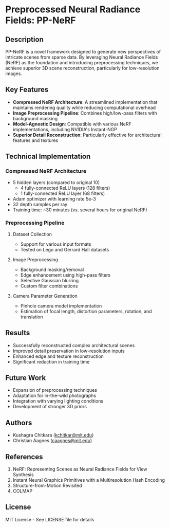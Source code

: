 # Preprocessed Neural Radiance Fields: PP-NeRF

## Description
PP-NeRF is a novel framework designed to generate new perspectives of intricate scenes from sparse data. By leveraging Neural Radiance Fields (NeRF) as the foundation and introducing preprocessing techniques, we achieve superior 3D scene reconstruction, particularly for low-resolution images.

## Key Features
- **Compressed NeRF Architecture**: A streamlined implementation that maintains rendering quality while reducing computational overhead
- **Image Preprocessing Pipeline**: Combines high/low-pass filters with background masking
- **Model-Agnostic Design**: Compatible with various NeRF implementations, including NVIDIA's Instant-NGP
- **Superior Detail Reconstruction**: Particularly effective for architectural features and textures

## Technical Implementation

### Compressed NeRF Architecture
- 5 hidden layers (compared to original 10)
  - 4 fully-connected ReLU layers (128 filters)
  - 1 fully-connected ReLU layer (68 filters)
- Adam optimizer with learning rate 5e-3
- 32 depth samples per ray
- Training time: ~30 minutes (vs. several hours for original NeRF)

### Preprocessing Pipeline
1. Dataset Collection
   - Support for various input formats
   - Tested on Lego and Gerrard Hall datasets

2. Image Preprocessing
   - Background masking/removal
   - Edge enhancement using high-pass filters
   - Selective Gaussian blurring
   - Custom filter combinations

3. Camera Parameter Generation
   - Pinhole camera model implementation
   - Estimation of focal length, distortion parameters, rotation, and translation

## Results
- Successfully reconstructed complex architectural scenes
- Improved detail preservation in low-resolution inputs
- Enhanced edge and texture reconstruction
- Significant reduction in training time

## Future Work
- Expansion of preprocessing techniques
- Adaptation for in-the-wild photographs
- Integration with varying lighting conditions
- Development of stronger 3D priors

## Authors
- Kushagra Chitkara (kchitkar@mit.edu)
- Christian Aagnes (caagnes@mit.edu)


## References
1. NeRF: Representing Scenes as Neural Radiance Fields for View Synthesis
2. Instant Neural Graphics Primitives with a Multiresolution Hash Encoding
3. Structure-from-Motion Revisited
4. COLMAP

## License
MIT License - See LICENSE file for details
